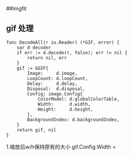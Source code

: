 ##imgfit 

## gif 处理
```concept
func DecodeAll(r io.Reader) (*GIF, error) {
	var d decoder
	if err := d.decode(r, false); err != nil {
		return nil, err
	}
	gif := &GIF{
		Image:     d.image,
		LoopCount: d.loopCount,
		Delay:     d.delay,
		Disposal:  d.disposal,
		Config: image.Config{
			ColorModel: d.globalColorTable,
			Width:      d.width,
			Height:     d.height,
		},
		BackgroundIndex: d.backgroundIndex,
	}
	return gif, nil
}
```

1.缩放后w/h保持原有的大小
gif.Config.Width = 